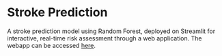 # Stroke Prediction
A stroke prediction model using Random Forest, deployed on Streamlit for interactive, real-time risk assessment through a web application.
The webapp can be accessed [here](https://stroke-prediction-rmdhirr.streamlit.app/).
